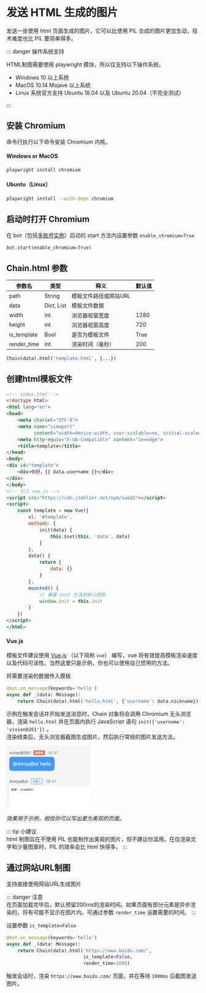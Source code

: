 # 发送 HTML 生成的图片

发送一张使用 html 页面生成的图片，它可以比使用 PIL 合成的图片更加生动，技术难度也比 PIL 要简单得多。

::: danger 操作系统支持<br>

HTML制图需要使用 playwright 模块，所以仅支持以下操作系统。

- Windows 10 以上系统
- MacOS 10.14 Mojave 以上系统
- Linux 系统官方支持 Ubuntu 18.04 以及 Ubuntu 20.04（不完全测试）

:::

## 安装 Chromium

命令行执行以下命令安装 Chromium 内核。

#### Windows or MacOS

```bash
playwright install chromium
```

#### Ubuntu（Linux）

```bash
playwright install --with-deps chromium
```

## 启动时打开 Chromium

在 bot（包括[多账号实例](/develop/basic/multipleAccounts.html#创建一个多账号实例)）启动的 start 方法内设置参数 `enable_chromium=True`

```python
bot.start(enable_chromium=True)
```

## Chain.html 参数

| 参数名         | 类型         | 释义           | 默认值  |
|-------------|------------|--------------|------|
| path        | String     | 模板文件路径或网站URL |      |
| data        | Dict, List | 模板文件数据       |      |
| width       | int        | 浏览器视窗宽度      | 1280 |
| height      | int        | 浏览器视窗高度      | 720  |
| is_template | Bool       | 是否为模板文件      | True |
| render_time | Int        | 渲染时间（毫秒）     | 200  |

```python
Chain(data).html('template.html', {...})
```

## **创建html模板文件**

```html
<!-- index.html -->
<!doctype html>
<html lang="en">
<head>
    <meta charset="UTF-8">
    <meta name="viewport"
          content="width=device-width, user-scalable=no, initial-scale=1.0, maximum-scale=1.0, minimum-scale=1.0">
    <meta http-equiv="X-UA-Compatible" content="ie=edge">
    <title>template</title>
</head>
<body>
<div id="template">
    <div>你好，{{ data.username }}</div>
</div>
</body>
<!-- 引入 vue.js -->
<script src="https://cdn.jsdelivr.net/npm/vue@2"></script>
<script>
    const template = new Vue({
        el: '#template',
        methods: {
            init(data) {
                this.$set(this, 'data', data)
            }
        },
        data() {
            return {
                data: {}
            }
        },
        mounted() {
            // 暴露 init 方法供核心调用
            window.init = this.init
        }
    })
</script>
</html>
```

#### **Vue.js**

模板文件建议使用 [Vue.js](https://cn.vuejs.org/) （以下简称 `vue`） 编写，vue 将有效提高模板渲染速度以及代码可读性。当然这里只是示例，你也可以使用自己惯用的方法。

将需要渲染的数据传入模板

```python
@bot.on_message(keywords='hello')
async def _(data: Message):
    return Chain(data).html('hello.html', {'username': data.nickname})
```

示例在触发会话并开始发送消息时，Chain 对象将会调用 Chromium 无头浏览器，渲染 `hello.html` 并在页面内执行 JavaScript 语句 `init({'username': 'vivien8261'})`
。<br>
渲染结束后，无头浏览器截图生成图片，然后执行常规的图片发送方法。

<img style="width: 220px" src="../../assets/examples/hello7.png" alt="image">

_效果用于示例，相信你可以写出更为美观的页面。_

::: tip 小建议 <br>
html 制图旨在不使用 PIL 也能制作出美观的图片，但不建议你滥用。在仅渲染文字和少量图案时，PIL 的效率会比 html 快得多。
:::

## **通过网站URL制图**

支持直接使用网站URL生成图片

::: danger 注意 <br>
在页面加载完毕后，默认预留200ms的渲染时间。如果页面有部分元素是异步渲染的，将有可能不显示在图片内。可通过参数 `render_time` 设置需要的时间。
:::

设置参数 `is_template=False`

```python
@bot.on_message(keywords='hello')
async def _(data: Message):
    return Chain(data).html('https://www.baidu.com/',
                            is_template=False,
                            render_time=1000)
```

触发会话时，渲染 `https://www.baidu.com/` 页面，并在等待 `1000ms` 后截图发送图片。
